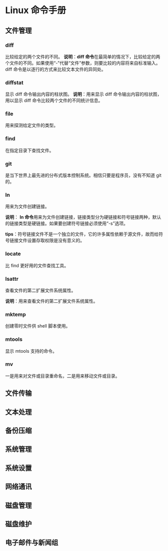 # Linux 命令手册


## 文件管理
### diff
比较给定的两个文件的不同。
**说明**：**diff 命令**在最简单的情况下，比较给定的两个文件的不同。如果使用“-”代替“文件”参数，则要比较的内容将来自标准输入。diff 命令是以逐行的方式来比较文本文件的异同处。

### diffstat
显示 diff 命令输出内容的柱状图。
**说明**：用来显示 diff 命令输出内容的柱状图，用以显示 diff 命令比较两个文件的不同统计信息。

### file
用来探测给定文件的类型。

### find
在指定目录下查找文件。

### git
是当下世界上最先进的分布式版本控制系统。相信只要是程序员，没有不知道 git 的。

### ln
用来为文件创建链接。

**说明**： **ln 命令**用来为文件创建链接，链接类型分为硬链接和符号链接两种，默认的链接类型是硬链接。如果要创建符号链接必须使用“-s”选项。

**tips**：符号链接文件不是一个独立的文件，它的许多属性依赖于源文件，故而给符号链接文件设置存取权限是没有意义的。

### locate
比 find 更好用的文件查找工具。

### lsattr
查看文件的第二扩展文件系统属性。

**说明**：用来查看文件的第二扩展文件系统属性。

### mktemp
创建零时文件供 shell 脚本使用。

### mtools
显示 mtools 支持的命令。

### mv
一是用来对文件或目录重命名，二是用来移动文件或目录。




## 文件传输


## 文本处理


## 备份压缩


## 系统管理


## 系统设置


## 网络通讯


## 磁盘管理


## 磁盘维护


## 电子邮件与新闻组


